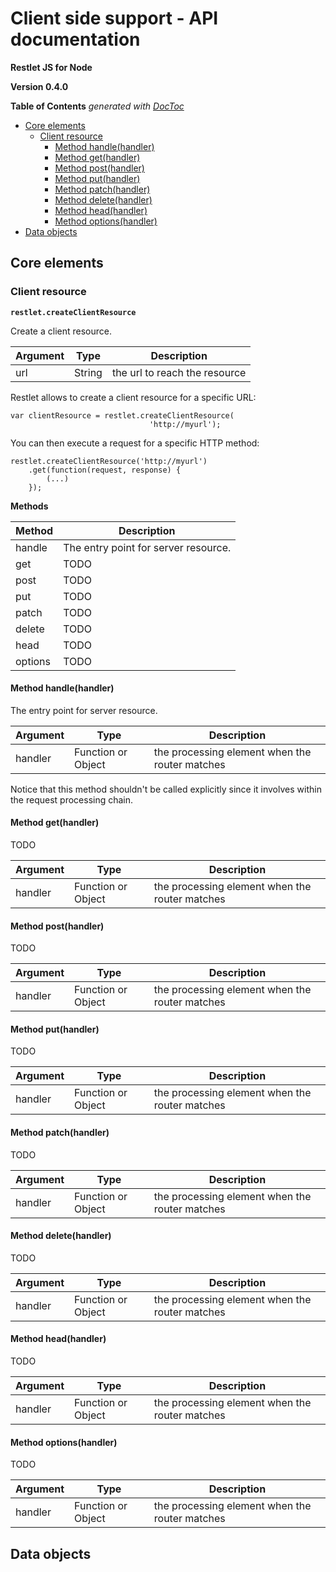# Client side support - API documentation

__Restlet JS for Node__

__Version 0.4.0__

<!-- START doctoc generated TOC please keep comment here to allow auto update -->
<!-- DON'T EDIT THIS SECTION, INSTEAD RE-RUN doctoc TO UPDATE -->
**Table of Contents**  *generated with [DocToc](https://github.com/thlorenz/doctoc)*

- [Core elements](#core-elements)
  - [Client resource](#client-resource)
    - [Method handle(handler)](#method-handlehandler)
    - [Method get(handler)](#method-gethandler)
    - [Method post(handler)](#method-posthandler)
    - [Method put(handler)](#method-puthandler)
    - [Method patch(handler)](#method-patchhandler)
    - [Method delete(handler)](#method-deletehandler)
    - [Method head(handler)](#method-headhandler)
    - [Method options(handler)](#method-optionshandler)
- [Data objects](#data-objects)

<!-- END doctoc generated TOC please keep comment here to allow auto update -->


## Core elements


### Client resource

__`restlet.createClientResource`__

Create a client resource.

| Argument | Type | Description |
| -------- | ---- | ----------- |
| url | String | the url to reach the resource |

Restlet allows to create a client resource for a specific URL:

    var clientResource = restlet.createClientResource(
                                   'http://myurl');

You can then execute a request for a specific HTTP method:

    restlet.createClientResource('http://myurl')
        .get(function(request, response) {
            (...)
        });

__Methods__

| Method | Description |
| ------ | ----------- |
| handle | The entry point for server resource. |
| get | TODO |
| post | TODO |
| put | TODO |
| patch | TODO |
| delete | TODO |
| head | TODO |
| options | TODO |

#### Method handle(handler)

The entry point for server resource.

| Argument | Type | Description |
| -------- | ---- | ----------- |
| handler | Function or Object | the processing element when the router matches |

Notice that this method shouldn't be called explicitly since it
involves within the request processing chain.

#### Method get(handler)

TODO

| Argument | Type | Description |
| -------- | ---- | ----------- |
| handler | Function or Object | the processing element when the router matches |

#### Method post(handler)

TODO

| Argument | Type | Description |
| -------- | ---- | ----------- |
| handler | Function or Object | the processing element when the router matches |

#### Method put(handler)

TODO

| Argument | Type | Description |
| -------- | ---- | ----------- |
| handler | Function or Object | the processing element when the router matches |

#### Method patch(handler)

TODO

| Argument | Type | Description |
| -------- | ---- | ----------- |
| handler | Function or Object | the processing element when the router matches |

#### Method delete(handler)

TODO

| Argument | Type | Description |
| -------- | ---- | ----------- |
| handler | Function or Object | the processing element when the router matches |

#### Method head(handler)

TODO

| Argument | Type | Description |
| -------- | ---- | ----------- |
| handler | Function or Object | the processing element when the router matches |

#### Method options(handler)

TODO

| Argument | Type | Description |
| -------- | ---- | ----------- |
| handler | Function or Object | the processing element when the router matches |

## Data objects
